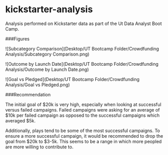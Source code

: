 # kickstarter-analysis
Analysis performed on Kickstarter data as part of the Ut Data Analyst Boot Camp.

###Figures

![Subcategory Comparison](Desktop/UT Bootcamp Folder/Crowdfunding Analysis/Subcategory Comparison.png)

![Outcome by Launch Date](Desktop/UT Bootcamp Folder/Crowdfunding Analysis/Outcome by Launch Date.png)

![Goal vs Pledged](Desktop/UT Bootcamp Folder/Crowdfunding Analysis/Goal vs Pledged.png)


###Recommendation

The initial goal of $20k is very high, especially when looking at successful versus failed campaigns. Failed campaigns were asking for an average of $10k per failed campaign as opposed to the successful campaigns which averaged $5k. 

Additionally, plays tend to be some of the most successful campaigns. To ensure a more successful campaign, it would be recommended to drop the goal from $20k to $3-5k. This seems to be a range in which more peopled are more willing to contribute to.

